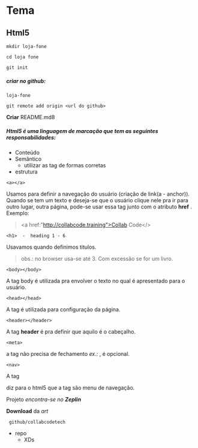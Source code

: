 # Tema
## Html5
```
mkdir loja-fone
```
```
cd loja fone
```
```
git init
```

##### criar no github:
```
loja-fone
```
```
git remote add origin <url do github>
```

 **Criar** README.md8 


##### Html5 é uma linguagem de marcação que tem as seguintes responsabilidades:

- Conteúdo
- Semântico
    + utilizar as tag de formas corretas
- estrutura
 
 ```
 <a></a>
 ```
 Usamos para definir a navegação do usuário (criação de link(a - anchor)). Quando se tem um texto e deseja-se que o usuário clique nele pra ir para outro lugar, outra página, pode-se usar essa tag junto com o atributo **href** .
 Exemplo:
 > <a href:"http://collabcode.training">Collab Code</>
    
 ```
 <h1>  -  heading 1 - 6
 ```
 Usavamos quando definimos titulos.
 
 > obs.: no browser usa-se até 3. Com excessão se for um livro.
 
 ```
 <body></body>
 ```
 A tag body é utilizada pra envolver o texto no qual é apresentado para o usuário.
 ```
 <head></head>
 ```
 A tag <head> é utilizada para configuração da página.
    
 ```   
 <header></header>
 ```
 A tag **header** é pra definir que aquilo é o cabeçalho. 
 ```
 <meta>
 ```
 a tag <meta> não precisa de fechamento *ex.:<meta />* , é opcional.
 
 ```
 <nav>
 ```
 A tag <nav> diz para o html5 que a tag <a> são menu de navegação.

 
 Projeto *encontra-se no **Zeplin***

 **Download** da *art*
```
 github/collabcodetech
 ```
 - repo
    + XDs
